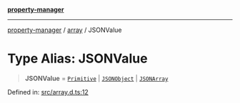 [**property-manager**](../../README.md)

***

[property-manager](../../modules.md) / [array](../README.md) / JSONValue

# Type Alias: JSONValue

> **JSONValue** = [`Primitive`](Primitive.md) \| [`JSONObject`](../interfaces/JSONObject.md) \| [`JSONArray`](../interfaces/JSONArray.md)

Defined in: [src/array.d.ts:12](https://github.com/snowyu/property-manager.js/blob/2b37d0c5958df603b1f7a346809647025321a3c0/src/array.d.ts#L12)
